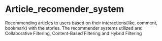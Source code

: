 # Article_recomender_system
Recommending articles to users based on their interactions(like, comment, bookmark) with the stories. The recommender systems utilized are: Collaborative Filtering, Content-Based Filtering and Hybrid Filtering
